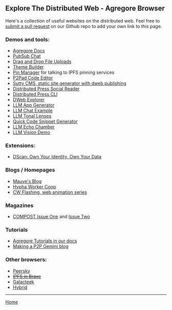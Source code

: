 ## Explore The Distributed Web - Agregore Browser

Here's a collection of useful websites on the distributed web.
Feel free to [submit a pull request](https://github.com/AgregoreWeb/website/) on our Github repo to add your own link to this page.

### Demos and tools:

- [Agregore Docs](/docs/)
- [PubSub Chat](/docs/examples/ipfs-pub-sub-chat/)
- [Drag and Drop File Uploads](/docs/examples/drag-and-drop/)
- [Theme Builder](/docs/examples/themebuilder)
- [Pin Manager](https://agregoreweb.github.io/pin-manager/) for talking to IPFS pinning services
- [P2Pad Code Editor](/docs/examples/p2pad/)
- [Sutty CMS, static site generator with dweb publishing](https://sutty.nl/en/)
- [Distributed Press Social Reader](//reader.distributed.press/)
- [Distributed Press CLI](https://github.com/hyphacoop/distributed-press-cli/)
- [DWeb Explorer](https://explore.distributed.press/)
- [LLM App Generator](/docs//examples/llm-appgen/)
- [LLM Chat Example](/docs/examples/llm-chat.html)
- [LLM Tonal Lenses](/docs/examples/llm-lenses-chat/)
- [Quick Code Snippet Generator](/docs/examples/quickcode.html)
- [LLM Echo Chamber](/docs/examples/llm-echo-chamber.html)
- [LLM Vision Demo](/docs/examples/llm-vision.html)

### Extensions:

- [DScan: Own Your Identity, Own Your Data](https://chrome.google.com/webstore/detail/dscan-decentralized-qr-co/idpfgkgogjjgklefnkjdpghkifbjenap)

### Blogs / Homepages

- [Mauve's Blog](//blog.mauve.moe)
- [Hypha Worker Coop](//hypha.coop)
- [CW Flashing, web animation series](hyper://31fcaz66jb57o9pm1gdook8ftni5q13mwhn9jrbx4pgs8kqod6zy/)

### Magazines

- [COMPOST Issue One](//one.compost.digital) and [Issue Two](//two.compost.digital)

### Tutorials

- [Agregore Tutorials in our docs](/docs/#tutorials)
- [Making a P2P Gemini blog](https://mastodon.mauve.moe/@mauve/110099166164967631)

### Other browsers:

- [Peersky](https://peersky.p2plabs.xyz/)
- ~~[IPFS in Brave](https://github.com/brave/brave-browser/issues/37735)~~
- [Galacteek](https://galacteek.gitlab.io/)
- [Hybrid](https://github.com/HybridWare/hybrid-browser)

---

[Home](/)
